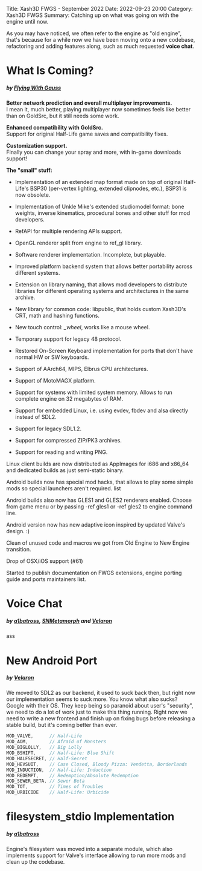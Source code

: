 Title: Xash3D FWGS - September 2022
Date: 2022-09-23 20:00
Category: Xash3D FWGS
Summary: Catching up on what was going on with the engine until now.

As you may have noticed, we often refer to the engine as "old engine", that's because for a while now we have been moving onto a new codebase, refactoring and adding features along, such as much requested **voice chat**.

# What Is Coming?
##### by [**Flying With Gauss**](https://github.com/FWGS)
**Better network prediction and overall multiplayer improvements.**  
I mean it, much better, playing multiplayer now sometimes feels like better than on GoldSrc, but it still needs some work.

**Enhanced compatibility with GoldSrc.**  
Support for original Half-Life game saves and compatibility fixes.

**Customization support.**  
Finally you can change your spray and more, with in-game downloads support!

**The "small" stuff:**  

* Implementation of an extended map format made on top of original Half-Life's BSP30 (per-vertex lighting, extended clipnodes, etc.), BSP31 is now obsolete.

* Implementation of Unkle Mike's extended studiomodel format: bone weights, inverse kinematics, procedural bones and other stuff for mod developers.

* RefAPI for multiple rendering APIs support.

* OpenGL renderer split from engine to ref_gl library.

* Software renderer implementation. Incomplete, but playable.

* Improved platform backend system that allows better portability across different systems.

* Extension on library naming, that allows mod developers to distribute libraries for different operating systems and architectures in the same archive.

* New library for common code: libpublic, that holds custom Xash3D's CRT, math and hashing functions.

* New touch control: *_wheel*, works like a mouse wheel.

* Temporary support for legacy 48 protocol.

* Restored On-Screen Keyboard implementation for ports that don't have normal HW or SW keyboards.

* Support of AArch64, MIPS, Elbrus CPU architectures.

* Support of MotoMAGX platform.

* Support for systems with limited system memory. Allows to run complete engine on 32 megabytes of RAM.

* Support for embedded Linux, i.e. using evdev, fbdev and alsa directly instead of SDL2.

* Support for legacy SDL1.2.

* Support for compressed ZIP/PK3 archives.

* Support for reading and writing PNG.

Linux client builds are now distributed as AppImages for i686 and x86_64 and dedicated builds as just semi-static binary.

Android builds now has special mod hacks, that allows to play some simple mods so special launchers aren't required. list

Android builds also now has GLES1 and GLES2 renderers enabled. Choose from game menu or by passing -ref gles1 or -ref gles2 to engine command line.

Android version now has new adaptive icon inspired by updated Valve's design. :)

Clean of unused code and macros we got from Old Engine to New Engine transition.

Drop of OSX/iOS support (#61)

Started to publish documentation on FWGS extensions, engine porting guide and ports maintainers list.

# Voice Chat
##### by [**a1batross**](https://github.com/a1batross), [**SNMetamorph**](https://github.com/SNMetamorph) and [**Velaron**](https://github.com/Velaron)
ass

# New Android Port
##### by [**Velaron**](https://github.com/Velaron)
We moved to SDL2 as our backend, it used to suck back then, but right now our implementation seems to suck more. You know what also sucks? Google with their OS. They keep being so paranoid about user's "security", we need to do a lot of work just to make this thing running. Right now we need to write a new frontend and finish up on fixing bugs before releasing a stable build, but it's coming better than ever.

```c
MOD_VALVE,		// Half-Life
MOD_AOM,		// Afraid of Monsters
MOD_BIGLOLLY,	// Big Lolly
MOD_BSHIFT,		// Half-Life: Blue Shift
MOD_HALFSECRET,	// Half-Secret
MOD_HEVSUIT,	// Case Closed, Bloody Pizza: Vendetta, Borderlands
MOD_INDUCTION,	// Half-Life: Induction
MOD_REDEMPT,	// Redemption/Absolute Redemption
MOD_SEWER_BETA,	// Sewer Beta
MOD_TOT,		// Times of Troubles
MOD_URBICIDE	// Half-Life: Urbicide
```

# filesystem_stdio Implementation
##### by [**a1batross**](https://github.com/a1batross)
Engine's filesystem was moved into a separate module, which also implements support for Valve's interface allowing to run more mods and clean up the codebase.